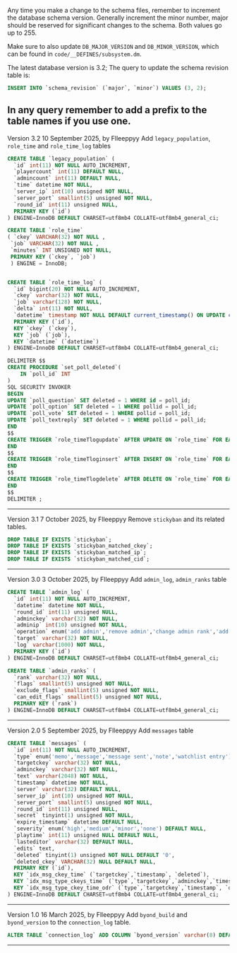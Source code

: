 Any time you make a change to the schema files, remember to increment the database schema version. Generally increment the minor number, major should be reserved for significant changes to the schema. Both values go up to 255.

Make sure to also update `DB_MAJOR_VERSION` and `DB_MINOR_VERSION`, which can be found in `code/__DEFINES/subsystem.dm`.

The latest database version is 3.2; The query to update the schema revision table is:

```sql
INSERT INTO `schema_revision` (`major`, `minor`) VALUES (3, 2);
```


In any query remember to add a prefix to the table names if you use one.
-----------------------------------------------------
Version 3.2 10 September 2025, by Flleeppyy
Add `legacy_population`, `role_time` and `role_time_log` tables

```sql
CREATE TABLE `legacy_population` (
  `id` int(11) NOT NULL AUTO_INCREMENT,
  `playercount` int(11) DEFAULT NULL,
  `admincount` int(11) DEFAULT NULL,
  `time` datetime NOT NULL,
  `server_ip` int(10) unsigned NOT NULL,
  `server_port` smallint(5) unsigned NOT NULL,
  `round_id` int(11) unsigned NULL,
  PRIMARY KEY (`id`)
) ENGINE=InnoDB DEFAULT CHARSET=utf8mb4 COLLATE=utf8mb4_general_ci;

CREATE TABLE `role_time`
( `ckey` VARCHAR(32) NOT NULL ,
 `job` VARCHAR(32) NOT NULL ,
 `minutes` INT UNSIGNED NOT NULL,
 PRIMARY KEY (`ckey`, `job`)
 ) ENGINE = InnoDB;


CREATE TABLE `role_time_log` (
  `id` bigint(20) NOT NULL AUTO_INCREMENT,
  `ckey` varchar(32) NOT NULL,
  `job` varchar(128) NOT NULL,
  `delta` int(11) NOT NULL,
  `datetime` timestamp NOT NULL DEFAULT current_timestamp() ON UPDATE current_timestamp(),
  PRIMARY KEY (`id`),
  KEY `ckey` (`ckey`),
  KEY `job` (`job`),
  KEY `datetime` (`datetime`)
) ENGINE=InnoDB DEFAULT CHARSET=utf8mb4 COLLATE=utf8mb4_general_ci;

DELIMITER $$
CREATE PROCEDURE `set_poll_deleted`(
	IN `poll_id` INT
)
SQL SECURITY INVOKER
BEGIN
UPDATE `poll_question` SET deleted = 1 WHERE id = poll_id;
UPDATE `poll_option` SET deleted = 1 WHERE pollid = poll_id;
UPDATE `poll_vote` SET deleted = 1 WHERE pollid = poll_id;
UPDATE `poll_textreply` SET deleted = 1 WHERE pollid = poll_id;
END
$$
CREATE TRIGGER `role_timeTlogupdate` AFTER UPDATE ON `role_time` FOR EACH ROW BEGIN INSERT into role_time_log (ckey, job, delta) VALUES (NEW.CKEY, NEW.job, NEW.minutes-OLD.minutes);
END
$$
CREATE TRIGGER `role_timeTloginsert` AFTER INSERT ON `role_time` FOR EACH ROW BEGIN INSERT into role_time_log (ckey, job, delta) VALUES (NEW.ckey, NEW.job, NEW.minutes);
END
$$
CREATE TRIGGER `role_timeTlogdelete` AFTER DELETE ON `role_time` FOR EACH ROW BEGIN INSERT into role_time_log (ckey, job, delta) VALUES (OLD.ckey, OLD.job, 0-OLD.minutes);
END
$$
DELIMITER ;
```

-----------------------------------------------------
Version 3.1 7 October 2025, by Flleeppyy
Remove `stickyban` and its related tables.

```sql
DROP TABLE IF EXISTS `stickyban`;
DROP TABLE IF EXISTS `stickyban_matched_ckey`;
DROP TABLE IF EXISTS `stickyban_matched_ip`;
DROP TABLE IF EXISTS `stickyban_matched_cid`;
```
-----------------------------------------------------
Version 3.0 3 October 2025, by Flleeppyy
Add `admin_log`, `admin_ranks` table

```sql
CREATE TABLE `admin_log` (
  `id` int(11) NOT NULL AUTO_INCREMENT,
  `datetime` datetime NOT NULL,
  `round_id` int(11) unsigned NULL,
  `adminckey` varchar(32) NOT NULL,
  `adminip` int(10) unsigned NOT NULL,
  `operation` enum('add admin','remove admin','change admin rank','add rank','remove rank','change rank flags') NOT NULL,
  `target` varchar(32) NOT NULL,
  `log` varchar(1000) NOT NULL,
  PRIMARY KEY (`id`)
) ENGINE=InnoDB DEFAULT CHARSET=utf8mb4 COLLATE=utf8mb4_general_ci;

CREATE TABLE `admin_ranks` (
  `rank` varchar(32) NOT NULL,
  `flags` smallint(5) unsigned NOT NULL,
  `exclude_flags` smallint(5) unsigned NOT NULL,
  `can_edit_flags` smallint(5) unsigned NOT NULL,
  PRIMARY KEY (`rank`)
) ENGINE=InnoDB DEFAULT CHARSET=utf8mb4 COLLATE=utf8mb4_general_ci;
```
-----------------------------------------------------
Version 2.0 5 September 2025, by Flleeppyy
Add `messages` table

```sql
CREATE TABLE `messages` (
  `id` int(11) NOT NULL AUTO_INCREMENT,
  `type` enum('memo','message','message sent','note','watchlist entry') NOT NULL,
  `targetckey` varchar(32) NOT NULL,
  `adminckey` varchar(32) NOT NULL,
  `text` varchar(2048) NOT NULL,
  `timestamp` datetime NOT NULL,
  `server` varchar(32) DEFAULT NULL,
  `server_ip` int(10) unsigned NOT NULL,
  `server_port` smallint(5) unsigned NOT NULL,
  `round_id` int(11) unsigned NULL,
  `secret` tinyint(1) unsigned NOT NULL,
  `expire_timestamp` datetime DEFAULT NULL,
  `severity` enum('high','medium','minor','none') DEFAULT NULL,
  `playtime` int(11) unsigned NULL DEFAULT NULL,
  `lasteditor` varchar(32) DEFAULT NULL,
  `edits` text,
  `deleted` tinyint(1) unsigned NOT NULL DEFAULT '0',
  `deleted_ckey` VARCHAR(32) NULL DEFAULT NULL,
  PRIMARY KEY (`id`),
  KEY `idx_msg_ckey_time` (`targetckey`,`timestamp`, `deleted`),
  KEY `idx_msg_type_ckeys_time` (`type`,`targetckey`,`adminckey`,`timestamp`, `deleted`),
  KEY `idx_msg_type_ckey_time_odr` (`type`,`targetckey`,`timestamp`, `deleted`)
) ENGINE=InnoDB DEFAULT CHARSET=utf8mb4 COLLATE=utf8mb4_general_ci;
```
-----------------------------------------------------
Version 1.0 16 March 2025, by Flleeppyy
Add `byond_build` and `byond_version` to the `connection_log` table.

```sql
ALTER TABLE `connection_log` ADD COLUMN `byond_version` varchar(8) DEFAULT NULL, ADD COLUMN `byond_build` varchar(255) DEFAULT NULL;
```
-----------------------------------------------------
